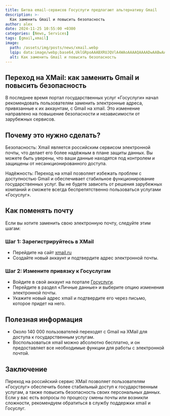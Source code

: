 ```yaml
---
title: Битва email-сервисов Госуслуги предлагают альтернативу Gmail
description: >-
  Как заменить Gmail и повысить безопасность
author: alex
date: 2024-11-25 10:55:00 +0300
categories: [News, Services]
tags: [gmail,xmail]
image:
  path: /assets/img/posts/news/xmail.webp
  lqip: data:image/webp;base64,UklGRpoAAABXRUJQVlA4WAoAAAAQAAAADwAABwAAQUxQSDIAAAARL0AmbZurmr57yyIiqE8oiG0bejIYEQTgqiDA9vqnsUSI6H+oAERp2HZ65qP/VIAWAFZQOCBCAAAA8AEAnQEqEAAIAAVAfCWkAALp8sF8rgRgAP7o9FDvMCkMde9PK7euH5M1m6VWoDXf2FkP3BqV0ZYbO6NA/VFIAAAA
  alt: Как заменить Gmail и повысить безопасность
---
```



## Переход на XMail: как заменить Gmail и повысить безопасность

В последнее время портал государственных услуг «Госуслуги» начал рекомендовать пользователям заменить электронные адреса, привязанные к их аккаунтам, с Gmail на xmail. 
Это изменение направлено на повышение безопасности и независимости от зарубежных сервисов.

## Почему это нужно сделать?

Безопасность: Xmail является российским сервисом электронной почты, что делает его более надёжным в плане защиты данных. Вы можете быть уверены, что ваши данные находятся под контролем и защищены от несанкционированного доступа.

Надёжность: Переход на xmail позволяет избежать проблем с доступностью Gmail и обеспечивает стабильное функционирование государственных услуг. Вы не будете зависеть от решения зарубежных компаний и сможете всегда беспрепятственно пользоваться услугами «Госуслуг».

## Как поменять почту

Если вы хотите заменить свою электронную почту, следуйте этим шагам:

### Шаг 1: Зарегистрируйтесь в XMail

* Перейдите на сайт [xmail.ru](https://blog.mail.ru/xmail/)
* Создайте новый аккаунт и подтвердите адрес электронной почты.

### Шаг 2: Измените привязку к Госуслугам

* Войдите в свой аккаунт на портале [Госуслуги](https://www.gosuslugi.ru/).
* Перейдите в раздел «Личные данные» и выберите опцию изменения электронной почты.
* Укажите новый адрес xmail и подтвердите его через письмо, которое придет на него.

## Полезная информация

* Около 140 000 пользователей переходят с Gmail на XMail для доступа к государственным услугам.
* Воспользоваться xmail можно абсолютно бесплатно, и он предоставляет все необходимые функции для работы с электронной почтой.

## Заключение

Переход на российский сервис XMail позволяет пользователям «Госуслуг» обеспечить более стабильный доступ к государственным услугам, а также повысить безопасность своих персональных данных. 
Если у вас есть вопросы по процессу смены почты или возникли сложности, рекомендуем обратиться в службу поддержки xmail и Госуслуг.
